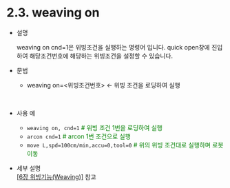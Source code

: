 ﻿# 2.3. weaving on


- 설명 
    
    weaving on cnd=1은 위빙조건을 실행하는 명령어 입니다. quick open창에 진입하여 해당조건번호에 해당하는 위빙조건을 설정할 수 있습니다.



- 문법
  
    - weaving on=<위빙조건번호>	← 위빙 조건을 로딩하여 실행
  
</br>  

- 사용 예
  
   - ```weaving on, cnd=1```  <span style="color: green"># 위빙 조건 1번을 로딩하여 실행</span>
   - ```arcon cnd=1``` <span style="color: green"># arcon 1번 조건으로 실행</span>
   - ```move L,spd=100cm/min,accu=0,tool=0``` <span style="color: green"># 위의 위빙 조건대로 실행하며 로봇 이동</span>


- 세부 설명  
  [[6장 위빙기능(Weaving)]](../6_Weaving_function/README.md) 참고


</br>
</br>